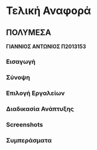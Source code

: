 # Τελική Αναφορά

## **ΠΟΛΥΜΕΣΑ**

**ΓΙΑΝΝΙΟΣ ΑΝΤΩΝΙΟΣ Π2013153**

### Εισαγωγή

### Σύνοψη

### Επιλογή Εργαλείων

### Διαδικασία Ανάπτυξης

### 

###

### Screenshots

### Συμπεράσματα





